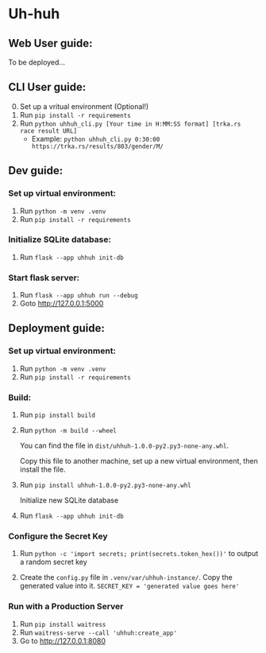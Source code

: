 # Uh-huh

## Web User guide:

To be deployed...

## CLI User guide:

0. Set up a vritual environment (Optional!)
1. Run `pip install -r requirements`
2. Run `python uhhuh_cli.py [Your time in H:MM:SS format] [trka.rs race result URL]`
   - Example: `python uhhuh_cli.py 0:30:00 https://trka.rs/results/803/gender/M/`

## Dev guide:

### Set up virtual environment:

1.  Run `python -m venv .venv`
2.  Run `pip install -r requirements`

### Initialize SQLite database:

1. Run `flask --app uhhuh init-db`

### Start flask server:

1. Run `flask --app uhhuh run --debug`
2. Goto http://127.0.0.1:5000

## Deployment guide:

### Set up virtual environment:

1.  Run `python -m venv .venv`
2.  Run `pip install -r requirements`

### Build:

1. Run `pip install build`
2. Run `python -m build --wheel`

   You can find the file in `dist/uhhuh-1.0.0-py2.py3-none-any.whl`.

   Copy this file to another machine, set up a new virtual environment, then install the file.

3. Run `pip install uhhuh-1.0.0-py2.py3-none-any.whl`

   Initialize new SQLite database

4. Run `flask --app uhhuh init-db`

### Configure the Secret Key

1. Run `python -c 'import secrets; print(secrets.token_hex())'` to output a random secret key

2. Create the `config.py` file in `.venv/var/uhhuh-instance/`. Copy the generated value into it. `SECRET_KEY = 'generated value goes here'`

### Run with a Production Server

1. Run `pip install waitress`
2. Run `waitress-serve --call 'uhhuh:create_app'`
3. Go to http://127.0.0.1:8080
